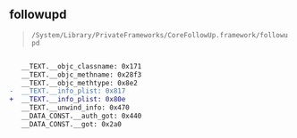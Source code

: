## followupd

> `/System/Library/PrivateFrameworks/CoreFollowUp.framework/followupd`

```diff

   __TEXT.__objc_classname: 0x171
   __TEXT.__objc_methname: 0x28f3
   __TEXT.__objc_methtype: 0x8e2
-  __TEXT.__info_plist: 0x817
+  __TEXT.__info_plist: 0x80e
   __TEXT.__unwind_info: 0x470
   __DATA_CONST.__auth_got: 0x440
   __DATA_CONST.__got: 0x2a0

```
